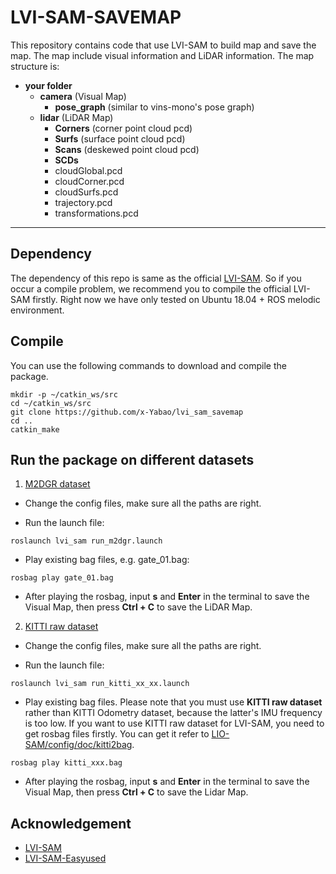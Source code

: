 # LVI-SAM-SAVEMAP

This repository contains code that use LVI-SAM to build map and save the map. The map include visual information and LiDAR information. The map structure is:
- **your folder**
  - **camera** (Visual Map)
    - **pose_graph** (similar to vins-mono's pose graph)
  - **lidar** (LiDAR Map)
    - **Corners** (corner point cloud pcd)
    - **Surfs** (surface point cloud pcd)
    - **Scans** (deskewed point cloud pcd)
    - **SCDs**
    - cloudGlobal.pcd
    - cloudCorner.pcd
    - cloudSurfs.pcd
    - trajectory.pcd
    - transformations.pcd

---

## Dependency
The dependency of this repo is same as the official [LVI-SAM](https://github.com/TixiaoShan/LVI-SAM). So if you occur a compile problem, we recommend you to compile the official LVI-SAM firstly. Right now we have only tested on Ubuntu 18.04 + ROS melodic environment.

## Compile
You can use the following commands to download and compile the package.
```
mkdir -p ~/catkin_ws/src
cd ~/catkin_ws/src
git clone https://github.com/x-Yabao/lvi_sam_savemap
cd ..
catkin_make
```

## Run the package on different datasets
1. [M2DGR dataset](https://github.com/SJTU-ViSYS/M2DGR)
- Change the config files, make sure all the paths are right.

- Run the launch file:
```
roslaunch lvi_sam run_m2dgr.launch
```
- Play existing bag files, e.g. gate_01.bag:
```
rosbag play gate_01.bag 
```
- After playing the rosbag, input **s** and **Enter** in the terminal to save the Visual Map, then press **Ctrl + C** to save the LiDAR Map.
    

2. [KITTI raw dataset](https://www.cvlibs.net/datasets/kitti/raw_data.php)
- Change the config files, make sure all the paths are right.

- Run the launch file:
 ```
 roslaunch lvi_sam run_kitti_xx_xx.launch
 ```
- Play existing bag files. Please note that you must use **KITTI raw dataset** rather than KITTI Odometry dataset, because the latter's IMU frequency is too low. If you want to use KITTI raw dataset for LVI-SAM, you need to get rosbag files firstly. You can get it refer to [LIO-SAM/config/doc/kitti2bag](https://github.com/TixiaoShan/LIO-SAM/tree/master/config/doc/kitti2bag). 
```
rosbag play kitti_xxx.bag  
```
- After playing the rosbag, input **s** and **Enter** in the terminal to save the Visual Map, then press **Ctrl + C** to save the Lidar Map.


## Acknowledgement
- [LVI-SAM](https://github.com/TixiaoShan/LVI-SAM)
- [LVI-SAM-Easyused](https://github.com/Cc19245/LVI-SAM-Easyused)

